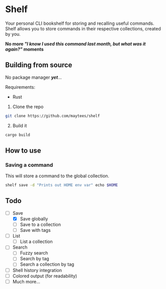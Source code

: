 # Shelf

Your personal CLI bookshelf for storing and recalling useful commands.
Shelf allows you to store commands in their respective collections, created by you.

**No more _"I know I used this command last month, but what was it again?"_ moments**

## Building from source

No package manager **_yet_**...

Requirements:

- Rust

1. Clone the repo

```bash
git clone https://github.com/maytees/shelf
```

2. Build it

```bash
cargo build
```

## How to use

### Saving a command

This will store a command to the global collection.

```bash
shelf save -d "Prints out HOME env var" echo $HOME
```

<!-- TODO: List commands -->

## Todo

- [ ] Save
  - [x] Save globally
  - [ ] Save to a collection
  - [ ] Save with tags
- [ ] List
  - [ ] List a collection
- [ ] Search
  - [ ] Fuzzy search
  - [ ] Search by tag
  - [ ] Search a collection by tag
- [ ] Shell history integration
- [ ] Colored output (for readability)
- [ ] Much more...
